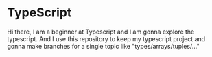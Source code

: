 # TypeScript
Hi there, I am a beginner at Typescript and I am gonna explore the typescript. And I use this repository to keep my typescript project and gonna make branches for a single topic like "types/arrays/tuples/..."
